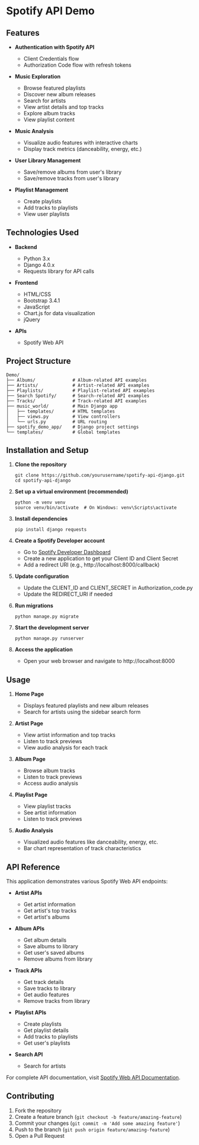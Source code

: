 # Spotify API Demo

## Features

- **Authentication with Spotify API**
  - Client Credentials flow
  - Authorization Code flow with refresh tokens
  
- **Music Exploration**
  - Browse featured playlists
  - Discover new album releases
  - Search for artists
  - View artist details and top tracks
  - Explore album tracks
  - View playlist content
  
- **Music Analysis**
  - Visualize audio features with interactive charts
  - Display track metrics (danceability, energy, etc.)
  
- **User Library Management**
  - Save/remove albums from user's library
  - Save/remove tracks from user's library
  
- **Playlist Management**
  - Create playlists
  - Add tracks to playlists
  - View user playlists

## Technologies Used

- **Backend**
  - Python 3.x
  - Django 4.0.x
  - Requests library for API calls
  
- **Frontend**
  - HTML/CSS
  - Bootstrap 3.4.1
  - JavaScript
  - Chart.js for data visualization
  - jQuery
  
- **APIs**
  - Spotify Web API

## Project Structure

```
Demo/
├── Albums/              # Album-related API examples
├── Artists/             # Artist-related API examples
├── Playlists/           # Playlist-related API examples
├── Search Spotify/      # Search-related API examples
├── Tracks/              # Track-related API examples
├── music_world/         # Main Django app
│   ├── templates/       # HTML templates
│   ├── views.py         # View controllers
│   └── urls.py          # URL routing
├── spotify_demo_app/    # Django project settings
└── templates/           # Global templates
```

## Installation and Setup

1. **Clone the repository**
   ```
   git clone https://github.com/yourusername/spotify-api-django.git
   cd spotify-api-django
   ```

2. **Set up a virtual environment (recommended)**
   ```
   python -m venv venv
   source venv/bin/activate  # On Windows: venv\Scripts\activate
   ```

3. **Install dependencies**
   ```
   pip install django requests
   ```

4. **Create a Spotify Developer account**
   - Go to [Spotify Developer Dashboard](https://developer.spotify.com/dashboard/)
   - Create a new application to get your Client ID and Client Secret
   - Add a redirect URI (e.g., http://localhost:8000/callback)

5. **Update configuration**
   - Update the CLIENT_ID and CLIENT_SECRET in Authorization_code.py
   - Update the REDIRECT_URI if needed

6. **Run migrations**
   ```
   python manage.py migrate
   ```

7. **Start the development server**
   ```
   python manage.py runserver
   ```

8. **Access the application**
   - Open your web browser and navigate to http://localhost:8000

## Usage

1. **Home Page**
   - Displays featured playlists and new album releases
   - Search for artists using the sidebar search form

2. **Artist Page**
   - View artist information and top tracks
   - Listen to track previews
   - View audio analysis for each track

3. **Album Page**
   - Browse album tracks
   - Listen to track previews
   - Access audio analysis

4. **Playlist Page**
   - View playlist tracks
   - See artist information
   - Listen to track previews

5. **Audio Analysis**
   - Visualized audio features like danceability, energy, etc.
   - Bar chart representation of track characteristics

## API Reference

This application demonstrates various Spotify Web API endpoints:

- **Artist APIs**
  - Get artist information
  - Get artist's top tracks
  - Get artist's albums

- **Album APIs**
  - Get album details
  - Save albums to library
  - Get user's saved albums
  - Remove albums from library

- **Track APIs**
  - Get track details
  - Save tracks to library
  - Get audio features
  - Remove tracks from library

- **Playlist APIs**
  - Create playlists
  - Get playlist details
  - Add tracks to playlists
  - Get user's playlists

- **Search API**
  - Search for artists

For complete API documentation, visit [Spotify Web API Documentation](https://developer.spotify.com/documentation/web-api/).

## Contributing

1. Fork the repository
2. Create a feature branch (`git checkout -b feature/amazing-feature`)
3. Commit your changes (`git commit -m 'Add some amazing feature'`)
4. Push to the branch (`git push origin feature/amazing-feature`)
5. Open a Pull Request
